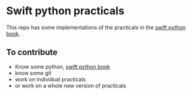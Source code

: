 # Swift python practicals
This repo has some implementations of the practicals in the [swift python book][swift-python-link]. 


## To contribute
- Know some python, [swift python book][swift-python-link]
- know some git
- work on individual practicals
- or work on a whole new version of practicals

#
[swift-python-link]:https://github.com/otumian-empire/swift-python